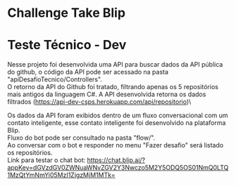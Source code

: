 # Challenge Take Blip
<h1>Teste Técnico - Dev</h1>

Nesse projeto foi desenvolvida uma API para buscar dados da API pública do github, o código da API pode ser acessado na pasta "apiDesafioTecnico/Controllers".\
O retorno da API do Github foi tratado, filtrando apenas os 5 repositórios mais antigos da linguagem C#. A API desenvolvida retorna os dados filtrados (https://api-dev-csps.herokuapp.com/api/repositorio)\

Os dados da API foram exibidos dentro de um fluxo conversacional com um contato inteligente, esse contato inteligente foi desenvolvido na plataforma Blip.\
Fluxo do bot pode ser consultado na pasta "flow/".\
Ao conversar com o bot e responder no menu "Fazer desafio" será listado os repositórios.\
Link para testar o chat bot: https://chat.blip.ai/?appKey=dGVzdGV0ZWNuaWNvZGV2Y3Nwczo5M2Y5ODQ5OS01NmQ0LTQ1MzQtYmNmYi05MzI1ZjgzMjM1MTk=
